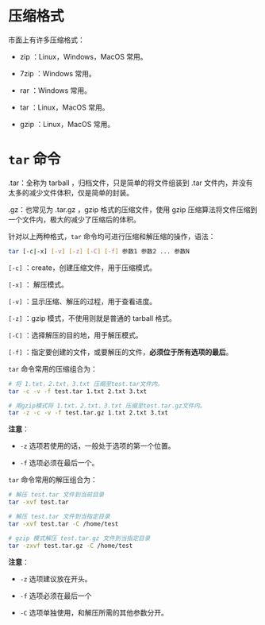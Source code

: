 # 压缩格式

市面上有许多压缩格式：

- zip ：Linux，Windows，MacOS 常用。

- 7zip ：Windows 常用。

- rar ：Windows 常用。

- tar ：Linux，MacOS 常用。

- gzip ：Linux，MacOS 常用。

# `tar` 命令

.tar：全称为 tarball ，归档文件，只是简单的将文件组装到 .tar 文件内，并没有太多的减少文件体积，仅是简单的封装。

.gz：也常见为 .tar.gz ，gzip 格式的压缩文件，使用 gzip 压缩算法将文件压缩到一个文件内，极大的减少了压缩后的体积。

针对以上两种格式，`tar` 命令均可进行压缩和解压缩的操作，语法：

```bash
tar [-c|-x] [-v] [-z] [-C] [-f] 参数1 参数2 ... 参数N
```

`[-c]` ：create，创建压缩文件，用于压缩模式。

`[-x]` ： 解压模式。

`[-v]` ：显示压缩、解压的过程，用于查看进度。

`[-z]` ：gzip 模式，不使用则就是普通的 tarball 格式。

`[-C]` ：选择解压的目的地，用于解压模式。

`[-f]` ：指定要创建的文件，或要解压的文件，**必须位于所有选项的最后**。

`tar` 命令常用的压缩组合为：

```bash
# 将 1.txt，2.txt，3.txt 压缩至test.tar文件内。
tar -c -v -f test.tar 1.txt 2.txt 3.txt

# 用gzip模式将 1.txt，2.txt，3.txt 压缩至test.tar.gz文件内。
tar -z -c -v -f test.tar.gz 1.txt 2.txt 3.txt
```

**注意**：

- `-z` 选项若使用的话，一般处于选项的第一个位置。

- `-f` 选项必须在最后一个。

`tar` 命令常用的解压组合为：

```bash
# 解压 test.tar 文件到当前目录
tar -xvf test.tar

# 解压 test.tar 文件到当指定目录
tar -xvf test.tar -C /home/test

# gzip 模式解压 test.tar.gz 文件到当指定目录
tar -zxvf test.tar.gz -C /home/test
```

**注意**：

- `-z` 选项建议放在开头。

- `-f` 选项必须在最后一个

- `-C` 选项单独使用，和解压所需的其他参数分开。